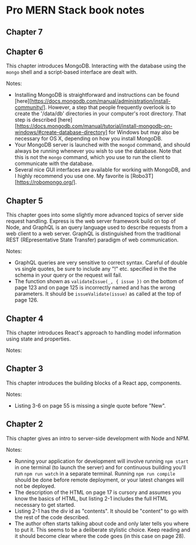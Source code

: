 # Pro MERN Stack book notes

## Chapter 7

## Chapter 6

This chapter introduces MongoDB. Interacting with the database using the  `mongo` shell and a script-based interface are dealt with.

Notes:

* Installing MongoDB is straightforward and instructions can be found [here][https://docs.mongodb.com/manual/administration/install-community/]. However, a step that people frequently overlook is to create the '/data/db' directories in your computer's root directory. That step is described [here][https://docs.mongodb.com/manual/tutorial/install-mongodb-on-windows/#create-database-directory] for Windows but may also be necessary for OS X, depending on how you install MongoDB.
* Your MongoDB server is launched with the `mongod` command, and should always be running whenever you wish to use the database. Note that this is not the `mongo` command, which you use to run the client to communicate with the database.
* Several nice GUI interfaces are available for working with MongoDB, and I highly recommend you use one. My favorite is [Robo3T][https://robomongo.org/].


## Chapter 5

This chapter goes into some slightly more advanced topics of server side request handling. Express is the web server framework build on top of Node, and GraphQL is an query language used to describe requests from a web client to a web server. GraphQL is distinguished from the traditional REST (REpresentative State Transfer) paradigm of web communication.

Notes:

* GraphQL queries are very sensitive to correct syntax. Careful of double vs single quotes, be sure to include any "!" etc. specified in the the schema in your query or the request will fail.
* The function shown as `validateIssue(_, { issue })` on the bottom of page 123 and on page 125 is incorrectly named and has the wrong parameters. It should be `issueValidate(issue)` as called at the top of page 126.

## Chapter 4

This chapter introduces React's approach to handling model information using state and properties.

Notes:


## Chapter 3

This chapter introduces the building blocks of a React app, components.

Notes:

* Listing 3-6 on page 55 is missing a single quote before "New".

## Chapter 2

This chapter gives an intro to server-side development with Node and NPM.

Notes:

* Running your application for development will involve running `npm start` in one terminal (to launch the server) and for continuous building you'll run `npm run watch` in a separate terminal. Running `npm run compile` should be done before remote deployment, or your latest changes will not be deployed.
* The description of the HTML on page 17 is cursory and assumes you know the basics of HTML, but listing 2-1 includes the full HTML necessary to get started.
* Listing 2-1 has the div id as "contents". It should be "content" to go with the rest of the code described.
* The author often starts talking about code and only later tells you where to put it. This seems to be a deliberate stylistic choice. Keep reading and it should become clear where the code goes (in this case on page 28).
